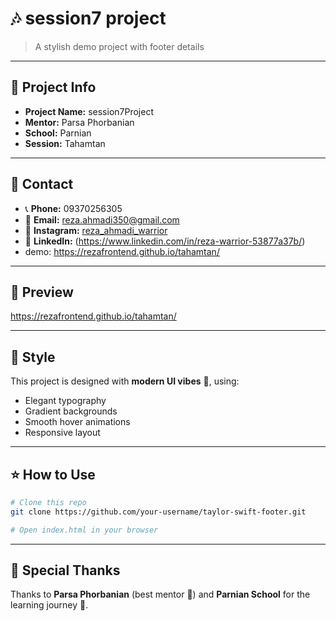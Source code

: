 
# 🎶 session7 project

> A stylish demo project with footer details

---

## 📌 Project Info

* **Project Name:** session7Project
* **Mentor:** Parsa Phorbanian
* **School:** Parnian
* **Session:** Tahamtan

---

## 📱 Contact

* 📞 **Phone:** 09370256305
* 📧 **Email:** [reza.ahmadi350@gmail.com](mailto:reza.ahmadi350@gmail.com)
* 📸 **Instagram:** [reza\_ahmadi\_warrior](https://www.instagram.com/reza_ahmadi_warrior)
* 💼 **LinkedIn:** (https://www.linkedin.com/in/reza-warrior-53877a37b/)
* demo: https://rezafrontend.github.io/tahamtan/

---

## 🚀 Preview

 https://rezafrontend.github.io/tahamtan/

---

## 🎨 Style

This project is designed with **modern UI vibes** 💎, using:

* Elegant typography
* Gradient backgrounds
* Smooth hover animations
* Responsive layout

---

## ⭐ How to Use

```bash
# Clone this repo
git clone https://github.com/your-username/taylor-swift-footer.git

# Open index.html in your browser
```

---

## 💖 Special Thanks

Thanks to **Parsa Phorbanian** (best mentor 🎯) and **Parnian School** for the learning journey 🚀.
